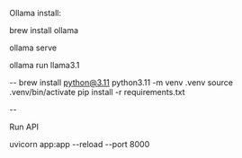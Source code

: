 Ollama install:

brew install ollama

ollama serve

ollama run llama3.1

--
brew install python@3.11
python3.11 -m venv .venv
source .venv/bin/activate
pip install -r requirements.txt

--

Run API

uvicorn app:app --reload --port 8000
